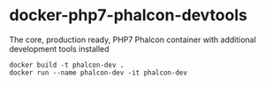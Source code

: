 # docker-php7-phalcon-devtools
The core, production ready, PHP7 Phalcon container with additional development tools installed

```
docker build -t phalcon-dev .
docker run --name phalcon-dev -it phalcon-dev
```

